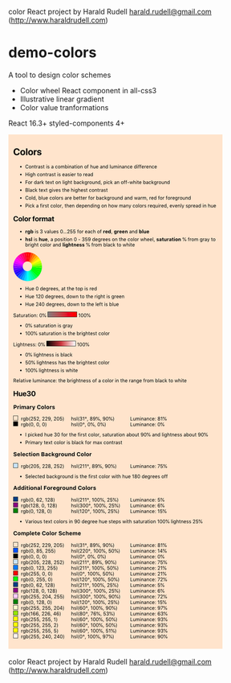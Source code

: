 color React project by Harald Rudell <harald.rudell@gmail.com> (http://www.haraldrudell.com)

# demo-colors

A tool to design color schemes
- Color wheel React component in all-css3
- Illustrative linear gradient
- Color value tranformations

React 16.3+ styled-components 4+

<img src="https://raw.githubusercontent.com/haraldrudell/colors/master/assets/demo-colors.png" />

color React project by Harald Rudell <harald.rudell@gmail.com> (http://www.haraldrudell.com)
